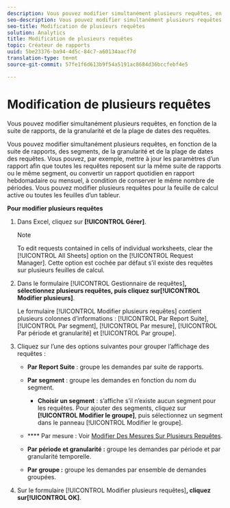 ```yaml
---
description: Vous pouvez modifier simultanément plusieurs requêtes, en fonction de la suite de rapports, de la granularité et de la plage de dates des requêtes.
seo-description: Vous pouvez modifier simultanément plusieurs requêtes, en fonction de la suite de rapports, de la granularité et de la plage de dates des requêtes.
seo-title: Modification de plusieurs requêtes
solution: Analytics
title: Modification de plusieurs requêtes
topic: Créateur de rapports
uuid: 5be23376-ba94-4d5c-84c7-a60134aacf7d
translation-type: tm+mt
source-git-commit: 57fe1f6d613b9f54a5191ac8684d36bccfebf4e5

---
```



# Modification de plusieurs requêtes

Vous pouvez modifier simultanément plusieurs requêtes, en fonction de la suite de rapports, de la granularité et de la plage de dates des requêtes.

Vous pouvez modifier simultanément plusieurs requêtes, en fonction de la suite de rapports, des segments, de la granularité et de la plage de dates des requêtes. Vous pouvez, par exemple, mettre à jour les paramètres d’un rapport afin que toutes les requêtes reposent sur la même suite de rapports ou le même segment, ou convertir un rapport quotidien en rapport hebdomadaire ou mensuel, à condition de conserver le même nombre de périodes. Vous pouvez modifier plusieurs requêtes pour la feuille de calcul active ou toutes les feuilles d’un tableur.

**Pour modifier plusieurs requêtes**

1. Dans Excel, cliquez sur **[!UICONTROL Gérer]**.

   >[!NOTE]
   >
   >To edit requests contained in cells of individual worksheets, clear the [!UICONTROL All Sheets] option on the [!UICONTROL Request Manager]. Cette option est cochée par défaut s’il existe des requêtes sur plusieurs feuilles de calcul.

1. Dans le formulaire [!UICONTROL Gestionnaire de requêtes]**, sélectionnez plusieurs requêtes, puis cliquez sur[!UICONTROL Modifier plusieurs]**.

   Le formulaire [!UICONTROL Modifier plusieurs requêtes] contient plusieurs colonnes d’informations : [!UICONTROL Par Report Suite], [!UICONTROL Par segment], [!UICONTROL Par mesure], [!UICONTROL Par période et granularité] et [!UICONTROL Par groupe].
1. Cliquez sur l’une des options suivantes pour grouper l’affichage des requêtes : 

   * **Par Report Suite** : groupe les demandes par suite de rapports.
   * **Par segment** : groupe les demandes en fonction du nom du segment.

      * **Choisir un segment** : s’affiche s’il n’existe aucun segment pour les requêtes. Pour ajouter des segments, cliquez sur **[!UICONTROL Modifier le groupe]**, puis sélectionnez un segment dans le panneau [!UICONTROL Modifier le groupe].
   * **** Par mesure : Voir [Modifier Des Mesures Sur Plusieurs Requêtes](/help/analyze/report-builder/manage-requests/edit-multiple-metrics.md).

   * **Par période et granularité :** groupe les demandes par période et par granularité temporelle.
   * **Par groupe :** groupe les demandes par ensemble de demandes groupées.


1. Sur le formulaire [!UICONTROL Modifier plusieurs requêtes]**, cliquez sur[!UICONTROL OK]**.
